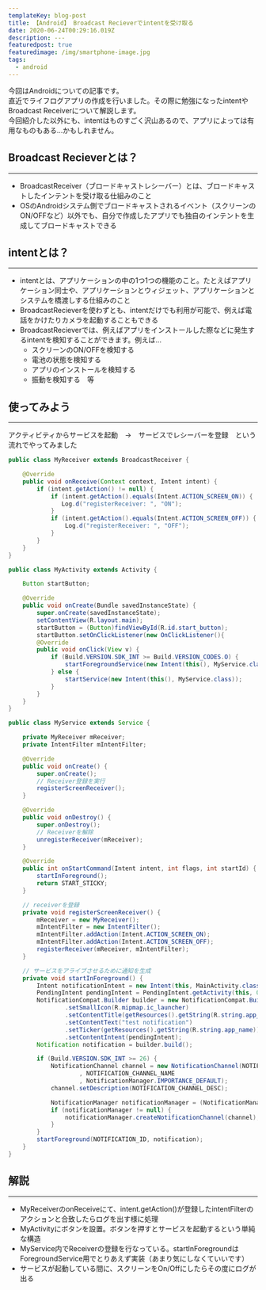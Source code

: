 ```yaml
---
templateKey: blog-post
title: 【Android】 Broadcast Recieverでintentを受け取る
date: 2020-06-24T00:29:16.019Z
description: ---
featuredpost: true
featuredimage: /img/smartphone-image.jpg
tags:
  - android
---
```


今回はAndroidについての記事です。\
直近でライフログアプリの作成を行いました。その際に勉強になったintentやBroadcast Receiverについて解説します。\
今回紹介した以外にも、intentはものすごく沢山あるので、アプリによっては有用なものもある...かもしれません。

## Broadcast Recieverとは？
---
- BroadcastReceiver（ブロードキャストレシーバー）とは、ブロードキャストしたインテントを受け取る仕組みのこと
- OSのAndroidシステム側でブロードキャストされるイベント（スクリーンのON/OFFなど）以外でも、自分で作成したアプリでも独自のインテントを生成してブロードキャストできる

## intentとは？
---
- intentとは、アプリケーションの中の1つ1つの機能のこと。たとえばアプリケーション同士や、アプリケーションとウィジェット、アプリケーションとシステムを橋渡しする仕組みのこと
- BroadcastRecieverを使わずとも、intentだけでも利用が可能で、例えば電話をかけたりカメラを起動することもできる
- BroadcastRecieverでは、例えばアプリをインストールした際などに発生するintentを検知することができます。例えば...
   - スクリーンのON/OFFを検知する
   - 電池の状態を検知する
   - アプリのインストールを検知する
   - 振動を検知する　等

## 使ってみよう
---
アクティビティからサービスを起動　→　サービスでレシーバーを登録　という流れでやってみました


```java:title=MyReceiver.java
public class MyReceiver extends BroadcastReceiver {

    @Override
    public void onReceive(Context context, Intent intent) {
        if (intent.getAction() != null) {
            if (intent.getAction().equals(Intent.ACTION_SCREEN_ON)) {
               Log.d("registerReceiver: ", "ON");
            }
            if (intent.getAction().equals(Intent.ACTION_SCREEN_OFF)) {
                Log.d("registerReceiver: ", "OFF");
            }
        }
    }
}
```


```java:title=MyActivity.java
public class MyActivity extends Activity {

    Button startButton;

    @Override
    public void onCreate(Bundle savedInstanceState) {
        super.onCreate(savedInstanceState);
        setContentView(R.layout.main);
        startButton = (Button)findViewById(R.id.start_button);
        startButton.setOnClickListener(new OnClickListener(){
        @Override
        public void onClick(View v) {
            if (Build.VERSION.SDK_INT >= Build.VERSION_CODES.O) {
                startForegroundService(new Intent(this(), MyService.class));
            } else {
                startService(new Intent(this(), MyService.class));
            }
        }
    }
}
```


```java:title=MyService.java
public class MyService extends Service {

    private MyReceiver mReceiver;
    private IntentFilter mIntentFilter;

    @Override
    public void onCreate() {
        super.onCreate();
        // Receiver登録を実行
        registerScreenReceiver();
    }

    @Override
    public void onDestroy() {
        super.onDestroy();
        // Receiverを解除
        unregisterReceiver(mReceiver);
    }

    @Override
    public int onStartCommand(Intent intent, int flags, int startId) {
        startInForeground();
        return START_STICKY;
    }

    // receiverを登録
    private void registerScreenReceiver() {
        mReceiver = new MyReceiver();
        mIntentFilter = new IntentFilter();
        mIntentFilter.addAction(Intent.ACTION_SCREEN_ON);
        mIntentFilter.addAction(Intent.ACTION_SCREEN_OFF);
        registerReceiver(mReceiver, mIntentFilter);
    }

    // サービスをアライブさせるために通知を生成
    private void startInForeground() {
        Intent notificationIntent = new Intent(this, MainActivity.class);
        PendingIntent pendingIntent = PendingIntent.getActivity(this, 0, notificationIntent, 0);
        NotificationCompat.Builder builder = new NotificationCompat.Builder(this, NOTIFICATION_CHANNEL_ID)
                .setSmallIcon(R.mipmap.ic_launcher)
                .setContentTitle(getResources().getString(R.string.app_name))
                .setContentText("test notification")
                .setTicker(getResources().getString(R.string.app_name))
                .setContentIntent(pendingIntent);
        Notification notification = builder.build();

        if (Build.VERSION.SDK_INT >= 26) {
            NotificationChannel channel = new NotificationChannel(NOTIFICATION_CHANNEL_ID
                    , NOTIFICATION_CHANNEL_NAME
                    , NotificationManager.IMPORTANCE_DEFAULT);
            channel.setDescription(NOTIFICATION_CHANNEL_DESC);

            NotificationManager notificationManager = (NotificationManager) getSystemService(Context.NOTIFICATION_SERVICE);
            if (notificationManager != null) {
                notificationManager.createNotificationChannel(channel);
            }
        }
        startForeground(NOTIFICATION_ID, notification);
    }
}
```

## 解説
---
- MyReceiverのonReceiveにて、intent.getAction()が登録したintentFilterのアクションと合致したらログを出す様に処理
- MyActivityにボタンを設置。ボタンを押すとサービスを起動するという単純な構造
- MyService内でReceiverの登録を行なっている。startInForegroundはForegroundService用でとりあえず実装（あまり気にしなくていいです）
- サービスが起動している間に、スクリーンをOn/Offにしたらその度にログが出る
